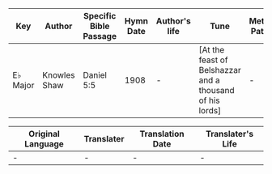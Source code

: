 Key | Author   | Specific Bible Passage     |Hymn Date |Author's life |Tune |Metrical Pattern   |Composer/Source
-- | --------- | ---------------------------|----------|--------------|-----|-------------------|-------------  
E♭ Major |Knowles Shaw |Daniel 5:5 |1908 |- |[At the feast of Belshazzar and a thousand of his lords] |- |-

Original Language | Translater | Translation Date   | Translater's Life  
----------------- | --------- | --------------------|-------------     
\- |- |- |-
